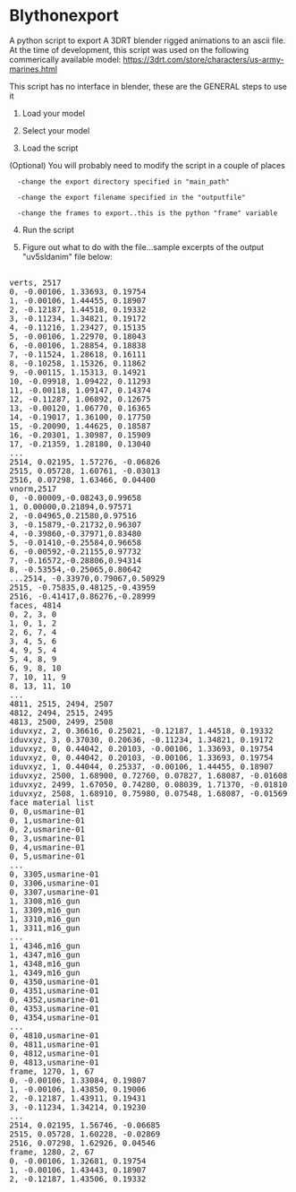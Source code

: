 # Blythonexport
A python script to export A 3DRT blender rigged animations to an ascii file.
At the time of development, this script was used on the following commerically available model:
https://3drt.com/store/characters/us-army-marines.html

This script has no interface in blender, these are the GENERAL steps to use it
1. Load your model

2. Select your model

3. Load the script

(Optional) You will probably need to modify the script in a couple of places

      -change the export directory specified in "main_path"
     
      -change the export filename specified in the "outputfile"
  
      -change the frames to export..this is the python "frame" variable
  
4. Run the script
 
5. Figure out what to do with the file...sample excerpts of the output "uv5sldanim" file below:

<pre>

verts, 2517
0, -0.00106, 1.33693, 0.19754 
1, -0.00106, 1.44455, 0.18907 
2, -0.12187, 1.44518, 0.19332 
3, -0.11234, 1.34821, 0.19172 
4, -0.11216, 1.23427, 0.15135 
5, -0.00106, 1.22970, 0.18043 
6, -0.00106, 1.28854, 0.18838 
7, -0.11524, 1.28618, 0.16111 
8, -0.10258, 1.15326, 0.11862 
9, -0.00115, 1.15313, 0.14921 
10, -0.09918, 1.09422, 0.11293 
11, -0.00118, 1.09147, 0.14374 
12, -0.11287, 1.06892, 0.12675 
13, -0.00120, 1.06770, 0.16365 
14, -0.19017, 1.36100, 0.17750 
15, -0.20090, 1.44625, 0.18587 
16, -0.20301, 1.30987, 0.15909 
17, -0.21359, 1.28180, 0.13040 
...
2514, 0.02195, 1.57276, -0.06826 
2515, 0.05728, 1.60761, -0.03013 
2516, 0.07298, 1.63466, 0.04400 
vnorm,2517
0, -0.00009,-0.08243,0.99658 
1, 0.00000,0.21894,0.97571 
2, -0.04965,0.21580,0.97516 
3, -0.15879,-0.21732,0.96307 
4, -0.39860,-0.37971,0.83480 
5, -0.01410,-0.25584,0.96658 
6, -0.00592,-0.21155,0.97732 
7, -0.16572,-0.28806,0.94314 
8, -0.53554,-0.25065,0.80642 
...2514, -0.33970,0.79067,0.50929 
2515, -0.75835,0.48125,-0.43959 
2516, -0.41417,0.86276,-0.28999 
faces, 4814
0, 2, 3, 0  
1, 0, 1, 2  
2, 6, 7, 4  
3, 4, 5, 6  
4, 9, 5, 4  
5, 4, 8, 9  
6, 9, 8, 10  
7, 10, 11, 9  
8, 13, 11, 10 
...
4811, 2515, 2494, 2507  
4812, 2494, 2515, 2495  
4813, 2500, 2499, 2508  
iduvxyz, 2, 0.36616, 0.25021, -0.12187, 1.44518, 0.19332
iduvxyz, 3, 0.37030, 0.20636, -0.11234, 1.34821, 0.19172
iduvxyz, 0, 0.44042, 0.20103, -0.00106, 1.33693, 0.19754
iduvxyz, 0, 0.44042, 0.20103, -0.00106, 1.33693, 0.19754
iduvxyz, 1, 0.44044, 0.25337, -0.00106, 1.44455, 0.18907
iduvxyz, 2500, 1.68900, 0.72760, 0.07827, 1.68087, -0.01608
iduvxyz, 2499, 1.67050, 0.74280, 0.08039, 1.71370, -0.01810
iduvxyz, 2508, 1.68910, 0.75980, 0.07548, 1.68087, -0.01569
face material list
0, 0,usmarine-01
0, 1,usmarine-01
0, 2,usmarine-01
0, 3,usmarine-01
0, 4,usmarine-01
0, 5,usmarine-01
...
0, 3305,usmarine-01
0, 3306,usmarine-01
0, 3307,usmarine-01
1, 3308,m16_gun
1, 3309,m16_gun
1, 3310,m16_gun
1, 3311,m16_gun
...
1, 4346,m16_gun
1, 4347,m16_gun
1, 4348,m16_gun
1, 4349,m16_gun
0, 4350,usmarine-01
0, 4351,usmarine-01
0, 4352,usmarine-01
0, 4353,usmarine-01
0, 4354,usmarine-01
...
0, 4810,usmarine-01
0, 4811,usmarine-01
0, 4812,usmarine-01
0, 4813,usmarine-01
frame, 1270, 1, 67
0, -0.00106, 1.33084, 0.19807 
1, -0.00106, 1.43850, 0.19006 
2, -0.12187, 1.43911, 0.19431 
3, -0.11234, 1.34214, 0.19230
...
2514, 0.02195, 1.56746, -0.06685 
2515, 0.05728, 1.60228, -0.02869 
2516, 0.07298, 1.62926, 0.04546 
frame, 1280, 2, 67
0, -0.00106, 1.32681, 0.19754 
1, -0.00106, 1.43443, 0.18907 
2, -0.12187, 1.43506, 0.19332 
      
</pre>
